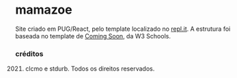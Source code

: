 # mamazoe

Site criado em PUG/React, pelo template localizado no [repl.it](repl.it). A estrutura foi baseada no template de [Coming Soon](https://www.w3schools.com/howto/howto_css_coming_soon.asp), da W3 Schools.

### créditos
2021. clcmo e stdurb. Todos os direitos reservados.
